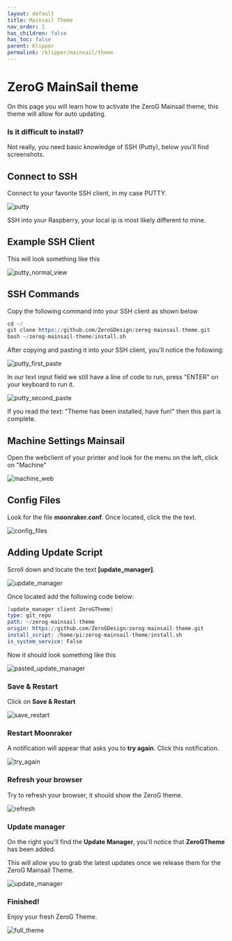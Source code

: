 ```yaml
---
layout: default
title: Mainsail Theme
nav_order: 1
has_children: false
has_toc: false
parent: Klipper
permalink: /klipper/mainsail/theme
---
```


# ZeroG MainSail theme

On this page you will learn how to activate the ZeroG Mainsail theme, this theme will allow for auto updating.

### Is it difficult to install? 

Not really, you need basic knowledge of SSH (Putty), below you'll find screenshots.

## Connect to SSH

Connect to your favorite SSH client, in my case PUTTY.

![putty](../../assets/images/howto/theme/step1.png)

SSH into your Raspberry, your local ip is most likely different to mine.

## Example SSH Client

This will look something like this

![putty_normal_view](../../assets/images/howto/theme/step2.png)


## SSH Commands

Copy the following command into your SSH client as shown below

```S
cd ~/
git clone https://github.com/ZeroGDesign/zerog-mainsail-theme.git
bash ~/zerog-mainsail-theme/install.sh
```

After copying and pasting it into your SSH client, you'll notice the following:

![putty_first_paste](../../assets/images/howto/theme/step3.png)

In our text input field we still have a line of code to run, press "ENTER" on your keyboard to run it.

![putty_second_paste](../../assets/images/howto/theme/step4.png)

If you read the text: "Theme has been installed, have fun!" then this part is complete.

## Machine Settings Mainsail

Open the webclient of your printer and look for the menu on the left, click on "Machine"

![machine_web](../../assets/images/howto/theme/step5.png)

## Config Files

Look for the file **moonraker.conf**. Once located, click the the text.

![config_files](../../assets/images/howto/theme/step6.png)

## Adding Update Script

Scroll down and locate the text **[update_manager]**.

![update_manager](../../assets/images/howto/theme/step7.png)

Once located add the following code below:

```S
[update_manager client ZeroGTheme]
type: git_repo
path: ~/zerog-mainsail-theme
origin: https://github.com/ZeroGDesign/zerog-mainsail-theme.git
install_script: /home/pi/zerog-mainsail-theme/install.sh
is_system_service: False
```

Now it should look something like this

![pasted_update_manager](../../assets/images/howto/theme/step8.png)


### Save & Restart

Click on **Save & Restart**

![save_restart](../../assets/images/howto/theme/step9.png)


### Restart Moonraker

A notification will appear that asks you to **try again**. Click this notification.

![try_again](../../assets/images/howto/theme/step10.png)

### Refresh your browser

Try to refresh your browser, it should show the ZeroG theme.

![refresh](../../assets/images/howto/theme/step11.png)

### Update manager

On the right you'll find the **Update Manager**, you'll notice that **ZeroGTheme** has been added.

This will allow you to grab the latest updates once we release them for the ZeroG Mainsail Theme.

![update_manager](../../assets/images/howto/theme/step12.png)


### Finished!

Enjoy your fresh ZeroG Theme.

![full_theme](../../assets/images/howto/theme/step13.png)